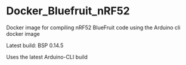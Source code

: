# Docker_Bluefruit_nRF52
Docker image for compiling nRF52 BlueFruit code using the Arduino cli docker image 

Latest build: BSP 0.14.5

Uses the latest Arduino-CLI build
